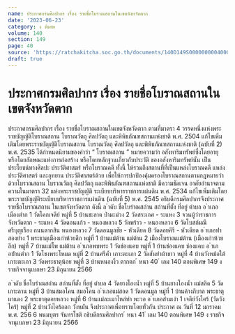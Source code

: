 ```yaml
---
name: ประกาศกรมศิลปากร เรื่อง รายชื่อโบราณสถานในเขตจังหวัดตาก
date: '2023-06-23'
category: ง พิเศษ
volume: 140
section: 149
page: 40
source: 'https://ratchakitcha.soc.go.th/documents/140D149S0000000004000.pdf'
draft: true
---
```


# ประกาศกรมศิลปากร เรื่อง รายชื่อโบราณสถานในเขตจังหวัดตาก

ประกาศกรมศิลปากร เรื่อง รายชื่อโบราณสถานในเขตจังหวัดตาก ตามที่มาตรา 4 วรรคหนึ่งแห่งพระราชบัญญัติโบราณสถาน โบราณวัตถุ ศิลปวัตถุ และพิพิธภัณฑสถานแห่งชาติ พ.ศ. 2504 แก้ไขเพิ่มเติมโดยพระราชบัญญัติโบราณสถาน โบราณวัตถุ ศิลปวัตถุ และพิพิธภัณฑสถานแห่งชาติ (ฉบับที่ 2) พ.ศ. 2535 ได้กำหนดนิยามของคำว่า “ โบราณสถาน ” หมายความว่า อสังหาริมทรัพย์ซึ่งโดยอายุ หรือโดยลักษณะแห่งการก่อสร้าง หรือโดยหลักฐานเกี่ยวกับประวัติ ของอสังหาริมทรัพย์นั้น เป็นประโยชน์ทางศิลปะ ประวัติศาสตร์ หรือโบราณคดี ทั้งนี้ ให้รวมถึงสถานที่ที่เป็นแหล่งโบราณคดี แหล่งประวัติศาสตร์ และอุทยาน ประวัติศาสตร์ด้วย เพื่อให้การปกป้องคุ้มครองโบราณสถานตามกฎหมายว่าด้วยโบราณสถาน โบราณวัตถุ ศิลปวัตถุ และพิพิธภัณฑสถานแห่งชาติ มีความชัดเจน อาศัยอำนาจตามความในมาตรา 32 แห่งพระราชบัญญัติ ระเบียบบริหารราชการแผ่นดิน พ.ศ. 2534 แก้ไขเพิ่มเติมโดยพระราชบัญญัติระเบียบบริหารราชการแผ่นดิน (ฉบับที่ 5) พ.ศ. 2545 อธิบดีกรมศิลปากรจึงประกาศรายชื่อโบราณสถาน ในเขตจังหวัดตาก ดังนี้ ล ําดับ ชื่อโบรําณสถําน สถํานที่ตั้ง ที่อยู่ ตําบล อ ําเภอเมืองตําก 1 วัดโคกเจดีย์ หมู่ที่ 5 บ้านชะลาด ป่ามะม่วง 2 วัดสระเกศ - ระแหง 3 จวนผู้ว่าราชการจังหวัดตาก - ระแหง 4 วัดดอนแก้ว - หนองหลวง 5 วัดพร้าว - หนองหลวง 6 วัดโบสถ์มณีศรีบุญเรือง ถนนตากสิน หนองหลวง 7 วัดดอนมูลชัย - หัวเดียด 8 วัดดอยคีรี - หัวเดียด อ ําเภอท่ําสองยําง 1 พระธาตุเมืองเก่าห้วยลึก หมู่ที่ 1 บ้านแม่ต้าน แม่ต้าน 2 เมืองโบราณแม่ต้าน (เมืองเก่าห้วยลึก) หมู่ที่ 7 บ้านแม่โพ แม่ต้าน อ ําเภอพบพระ 1 วัดช่องแคบ หมู่ที่ 1 บ้านช่องแคบ ช่องแคบ อ ําเภอบ้ํานตําก 1 วัดโขงพระโหมด หมู่ที่ 2 บ้านศรีค้ำ เกาะตะเภา 2 วัดสันย่าผ้าขาว หมู่ที่ 4 บ้านวังหม้อใต้ เกาะตะเภา 3 วัดพระธาตุน้อย หมู่ที่ 3 บ้านหนองงิ้ว ตากตก ้ หนา 40 ่ เลม 140 ตอนพิเศษ 149 ง ราชกิจจานุเบกษา 23 มิถุนายน 2566

ล ําดับ ชื่อโบรําณสถําน สถํานที่ตั้ง ที่อยู่ ตําบล 4 วัดยางโองน้ำ หมู่ที่ 5 บ้านยางโองน้ำ แม่สลิด 5 วัดเกาะลาน หมู่ที่ 3 บ้านสมอโคน สมอโคน อ ําเภอแม่สอด 1 วัดดอนมูล หมู่ที่ 1 บ้านค้างภิบาล พระธาตุผาแดง 2 พระธาตุดอยหลวง หมู่ที่ 6 บ้านแม่ละเมาไหล่ท่า พะวอ อ ําเภอสํามเงํา 1 เจดีย์วังไคร้ (วัดวังไคร้) หมู่ที่ 2 บ้านวังไคร้ออก วังหมัน จึงประกาศเพื่อทราบโดยทั่วกัน ประกาศ ณ วันที่ 12 มกราคม พ.ศ. 256 6 พนมบุตร จันทรโชติ อธิบดีกรมศิลปากร ้ หนา 41 ่ เลม 140 ตอนพิเศษ 149 ง ราชกิจจานุเบกษา 23 มิถุนายน 2566
